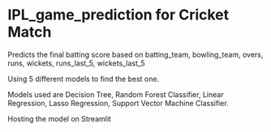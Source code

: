 # IPL_game_prediction for Cricket Match

Predicts the final batting score based on batting_team, bowling_team, overs, runs, wickets, runs_last_5, wickets_last_5 

Using 5 different models to find the best one. 

Models used are Decision Tree, Random Forest Classifier, Linear Regression, Lasso Regression, Support Vector Machine Classifier.

Hosting the model on Streamlit
